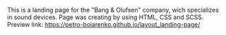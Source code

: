 This is a landing page for the "Bang & Olufsen" company, wich specializes in sound devices.
Page was creating by using HTML, CSS and SCSS.
Preview link: https://petro-boiarenko.github.io/layout_landing-page/
